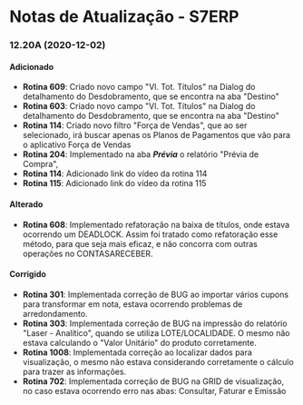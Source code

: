 # Notas de Atualização - S7ERP

### 12.20A (2020-12-02)

#### Adicionado

 * **Rotina 609**: Criado novo campo "Vl. Tot. Títulos" na Dialog do detalhamento do Desdobramento, que se encontra na aba "Destino"
 * **Rotina 603**: Criado novo campo "Vl. Tot. Títulos" na Dialog do detalhamento do Desdobramento, que se encontra na aba "Destino"
 * **Rotina 114**: Criado novo filtro "Força de Vendas", que ao ser selecionado, irá buscar apenas os Planos de Pagamentos que vão para o aplicativo Força de Vendas
 * **Rotina 204**: Implementado na aba ***Prévia*** o relatório "Prévia de Compra",
 * **Rotina 114**: Adicionado link do vídeo da rotina 114
 * **Rotina 115**: Adicionado link do vídeo da rotina 115
 
 #### Alterado
 
 * **Rotina 608**: Implementado refatoração na baixa de títulos, onde estava ocorrendo um DEADLOCK. Assim foi tratado como refatoração esse método, para que seja mais eficaz, e
 não concorra com outras operações no CONTASARECEBER.
 
  #### Corrigido
 
 * **Rotina 301**: Implementada correção de BUG ao importar vários cupons para transformar em nota, estava ocorrendo problemas de arredondamento.
 * **Rotina 303**: Implementada correção de BUG na impressão do relatório "Laser - Analítico", quando se utiliza LOTE/LOCALIDADE. O mesmo não estava calculando o "Valor Unitário" do produto corretamente.
 * **Rotina 1008**: Implementada correção ao localizar dados para visualização, o mesmo não estava considerando corretamente o cálculo para trazer as informações.
 * **Rotina 702**: Implementada correção de BUG na GRID de visualização, no caso estava ocorrendo erro nas abas: Consultar, Faturar e Emissão
 

